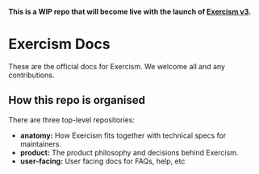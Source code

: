 **This is a WIP repo that will become live with the launch of [Exercism v3](https://github.com/exercism/v3).**

# Exercism Docs

These are the official docs for Exercism. We welcome all and any contributions.

## How this repo is organised

There are three top-level repositories:
- **anatomy:** How Exercism fits together with technical specs for maintainers.
- **product:** The product philosophy and decisions behind Exercism.
- **user-facing:** User facing docs for FAQs, help, etc

